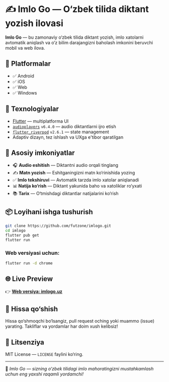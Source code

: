 # ✍️ Imlo Go — O‘zbek tilida diktant yozish ilovasi

**Imlo Go** — bu zamonaviy o‘zbek tilida diktant yozish, imlo xatolarni avtomatik aniqlash va o‘z bilim darajangizni baholash imkonini beruvchi mobil va web ilova.

## 📲 Platformalar

- ✅ Android
- ✅ iOS
- ✅ Web
- ✅ Windows

## 🚀 Texnologiyalar

- [Flutter](https://flutter.dev/) — multiplatforma UI
- [`audioplayers`](https://pub.dev/packages/audioplayers) `v6.4.0` — audio diktantlarni ijro etish
- [`flutter_riverpod`](https://pub.dev/packages/flutter_riverpod) `v2.6.1` — state management
- Adaptiv dizayn, tez ishlash va UXga e'tibor qaratilgan

## 🧠 Asosiy imkoniyatlar

- 🎧 **Audio eshitish** — Diktantni audio orqali tinglang  
- ✍️ **Matn yozish** — Eshitganingizni matn ko‘rinishida yozing  
- ✅ **Imlo tekshiruvi** — Avtomatik tarzda imlo xatolar aniqlanadi  
- 📊 **Natija ko‘rish** — Diktant yakunida baho va xatoliklar ro‘yxati  
- 📚 **Tarix** — O‘tmishdagi diktantlar natijalarini ko‘rish

## 📦 Loyihani ishga tushurish

```bash
git clone https://github.com/futzone/imlogo.git
cd imlogo
flutter pub get
flutter run
````

### Web versiyasi uchun:

```bash
flutter run -d chrome
```

## 🌐 Live Preview

👉 [**Web versiya: imlogo.uz**](https://imlogo.uz)

## 🤝 Hissa qo‘shish

Hissa qo‘shmoqchi bo‘lsangiz, pull request oching yoki muammo (issue) yarating. Takliflar va yordamlar har doim xush kelibsiz!

## 📄 Litsenziya

MIT License — `LICENSE` faylini ko‘ring.

---

📢 *Imlo Go — sizning o‘zbek tilidagi imlo mahoratingizni mustahkamlash uchun eng yaxshi raqamli yordamchi!*



 